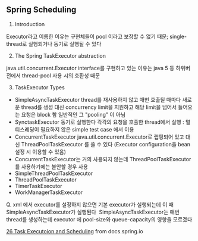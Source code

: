 ## Spring Scheduling

1. Introduction

Executor라고 이름한 이유는 구현체들이 pool 이라고 보장할 수 없기 때문; single-thread로 실행되거나 동기로 실행될 수 있다

2. The Spring TaskExecutor abstraction

java.util.concurrent.Executor interface를 구현하고 있는 이유는 java 5 등 하위버전에서 thread-pool 사용 시의 호환성 때문

3. TaskExecutor Types
  - SimpleAsyncTaskExecutor
thread를 재사용하지 않고 매번 호출될 때마다 새로운 thread를 생성
대신 concurrency limit을 지원하고 해당 limit을 넘어서 들어오는 요청은 block 함
일반적인 그 "pooling" 이 아님 
  - SynctaskExecutor
동기로 실행한다
각각의 요청을 호출한 thread에서 실행 : 멀티스레딩이 필요하지 않은 simple test case 에서 이용
  - ConcurrentTaskExecutor
java.util.concurrent.Executor로 랩핑되어 있고
대신 ThreadPoolTaskExecutor 를 쓸 수 있다 (Executor configuration을 bean 설정 시 이용할 수 있음)
  - ConcurrentTaskExecutor는 거의 사용되지 않는데 ThreadPoolTaskExecutor를 사용하기에는 불안할 경우 사용
  - SimpleThreadPoolTaskExecutor
  - ThreadPoolTaskExecutor
  - TimerTaskExecutor
  - WorkManagerTaskExecutor

Q. xml 에서 executor를 설정하지 않으면 기본 executor가 실행되는데 이 때 SimpleAsyncTaskExecutor가 실행된다 
SimpleAsyncTaskExecutor는 매번 thread를 생성하는데 executor 에 pool-size와 queue-capacity의 영향을 모르겠다

[26 Task Executoion and Scheduling](http://docs.spring.io/spring/docs/3.1.x/spring-framework-reference/html/scheduling.html#scheduling-task-executor)
 from docs.spring.io
